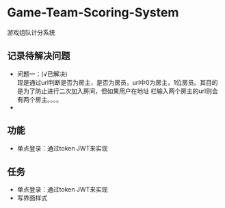 # Game-Team-Scoring-System
游戏组队计分系统

## 记录待解决问题
- 问题一：(√已解决)   
现是通过url判断是否为房主，是否为房员，url中0为房主，1位房员。其目的是为了防止进行二次加入房间，但如果用户在地址
栏输入两个房主的url则会有两个房主。。。。
- 

## 功能
- 单点登录：通过token JWT来实现

## 任务
- 单点登录：通过token JWT来实现
- 写界面样式
